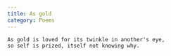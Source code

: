 ```yaml
---
title: As gold
category: Poems
---
```


    As gold is loved for its twinkle in another's eye,
    so self is prized, itself not knowing why.
